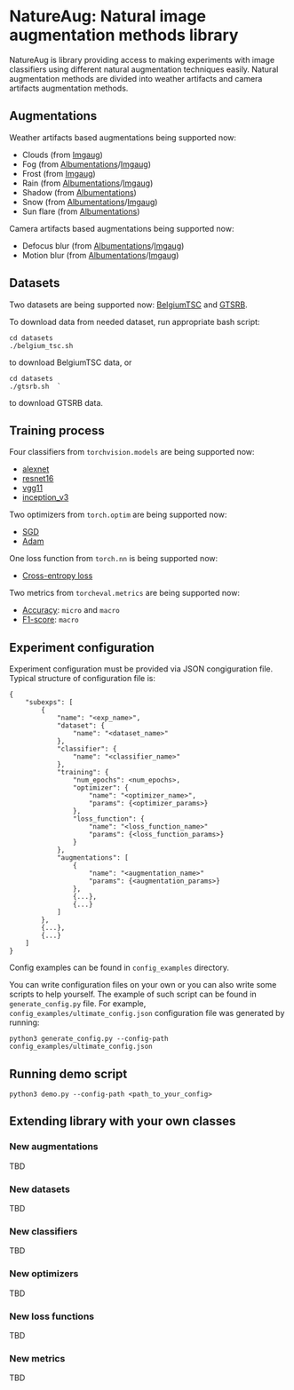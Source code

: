 # NatureAug: Natural image augmentation methods library

NatureAug is library providing access to making experiments with image classifiers using different natural augmentation techniques easily. Natural augmentation methods are divided into weather artifacts and camera artifacts augmentation methods.

## Augmentations

Weather artifacts based augmentations being supported now:
- Clouds (from [Imgaug](https://imgaug.readthedocs.io/en/latest/source/api_augmenters_weather.html#imgaug.augmenters.weather.Clouds))
- Fog (from [Albumentations](https://albumentations.ai/docs/api-reference/augmentations/transforms/#RandomFog)/[Imgaug](https://imgaug.readthedocs.io/en/latest/source/api_augmenters_weather.html#imgaug.augmenters.weather.Fog))
- Frost (from [Imgaug](https://imgaug.readthedocs.io/en/latest/source/api_augmenters_imgcorruptlike.html#imgaug.augmenters.imgcorruptlike.Frost))
- Rain (from [Albumentations](https://albumentations.ai/docs/api-reference/augmentations/transforms/#RandomRain)/[Imgaug](https://imgaug.readthedocs.io/en/latest/source/api_augmenters_weather.html#imgaug.augmenters.weather.Rain))
- Shadow (from [Albumentations](https://albumentations.ai/docs/api-reference/augmentations/transforms/#RandomShadow))
- Snow (from [Albumentations](https://albumentations.ai/docs/api-reference/augmentations/transforms/#RandomSnow)/[Imgaug](https://imgaug.readthedocs.io/en/latest/source/api_augmenters_weather.html#imgaug.augmenters.weather.Snowflakes))
- Sun flare (from [Albumentations](https://albumentations.ai/docs/api-reference/augmentations/transforms/#RandomSunFlare))

Camera artifacts based augmentations being supported now:
- Defocus blur (from [Albumentations](https://albumentations.ai/docs/api-reference/augmentations/blur/transforms/#Defocus)/[Imgaug](https://imgaug.readthedocs.io/en/latest/source/api_augmenters_imgcorruptlike.html#imgaug.augmenters.imgcorruptlike.DefocusBlur))
- Motion blur (from [Albumentations](https://albumentations.ai/docs/api-reference/augmentations/blur/transforms/#MotionBlur)/[Imgaug](https://imgaug.readthedocs.io/en/latest/source/api_augmenters_imgcorruptlike.html#imgaug.augmenters.imgcorruptlike.MotionBlur))

## Datasets

Two datasets are being supported now: [BelgiumTSC](https://btsd.ethz.ch/shareddata/) and [GTSRB](https://benchmark.ini.rub.de/gtsrb_dataset.html).

To download data from needed dataset, run appropriate bash script:
```
cd datasets
./belgium_tsc.sh
```

to download BelgiumTSC data, or
```
cd datasets
./gtsrb.sh  `
```
to download GTSRB data.

## Training process

Four classifiers from `torchvision.models` are being supported now:
- [alexnet](https://docs.pytorch.org/vision/stable/models/generated/torchvision.models.alexnet.html#torchvision.models.alexnet)
- [resnet16](https://docs.pytorch.org/vision/stable/models/generated/torchvision.models.resnet18.html#torchvision.models.resnet18)
- [vgg11](https://docs.pytorch.org/vision/stable/models/generated/torchvision.models.vgg11.html#torchvision.models.vgg11)
- [inception_v3](https://docs.pytorch.org/vision/stable/models/generated/torchvision.models.inception_v3.html#torchvision.models.inception_v3)

Two optimizers from `torch.optim` are being supported now:
- [SGD](https://docs.pytorch.org/docs/stable/generated/torch.optim.SGD.html#torch.optim.SGD)
- [Adam](https://docs.pytorch.org/docs/stable/generated/torch.optim.Adam.html#torch.optim.Adam)

One loss function from `torch.nn` is being supported now:
- [Cross-entropy loss](https://docs.pytorch.org/docs/stable/generated/torch.nn.CrossEntropyLoss.html)

Two metrics from `torcheval.metrics` are being supported now:
- [Accuracy](https://docs.pytorch.org/torcheval/stable/generated/torcheval.metrics.functional.multiclass_accuracy.html#torcheval.metrics.functional.multiclass_accuracy): `micro` and `macro`
- [F1-score](https://docs.pytorch.org/torcheval/stable/generated/torcheval.metrics.functional.multiclass_f1_score.html#torcheval.metrics.functional.multiclass_f1_score): `macro`

## Experiment configuration

Experiment configuration must be provided via JSON congiguration file. Typical structure of configuration file is:
```
{
    "subexps": [
        {
            "name": "<exp_name>",
            "dataset": {
                "name": "<dataset_name>"
            },
            "classifier": {
                "name": "<classifier_name>"
            },
            "training": {
                "num_epochs": <num_epochs>,
                "optimizer": {
                    "name": "<optimizer_name>",
                    "params": {<optimizer_params>}
                },
                "loss_function": {
                    "name": "<loss_function_name>"
                    "params": {<loss_function_params>}
                }
            },
            "augmentations": [
                {
                    "name": "<augmentation_name>"
                    "params": {<augmentation_params>}
                },
                {...},
                {...}
            ]
        },
        {...},
        {...}
    ]
}
```

Config examples can be found in `config_examples` directory.

You can write configuration files on your own or you can also write some scripts to help yourself. The example of such script can be found in `generate_config.py` file. For example, `config_examples/ultimate_config.json` configuration file was generated by running:
```
python3 generate_config.py --config-path config_examples/ultimate_config.json
```

## Running demo script

```
python3 demo.py --config-path <path_to_your_config>
```

## Extending library with your own classes

### New augmentations

TBD

### New datasets

TBD

### New classifiers

TBD

### New optimizers

TBD

### New loss functions

TBD

### New metrics

TBD
